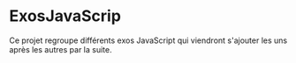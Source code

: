 # ExosJavaScrip
Ce projet regroupe différents exos JavaScript qui viendront s'ajouter les uns après les autres par la suite.
